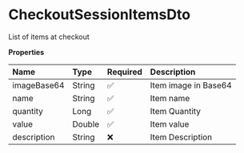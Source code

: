 # CheckoutSessionItemsDto

List of items at checkout

**Properties**

| Name        | Type   | Required | Description          |
| :---------- | :----- | :------- | :------------------- |
| imageBase64 | String | ✅       | Item image in Base64 |
| name        | String | ✅       | Item name            |
| quantity    | Long   | ✅       | Item Quantity        |
| value       | Double | ✅       | Item value           |
| description | String | ❌       | Item Description     |

<!-- This file was generated by liblab | https://liblab.com/ -->
